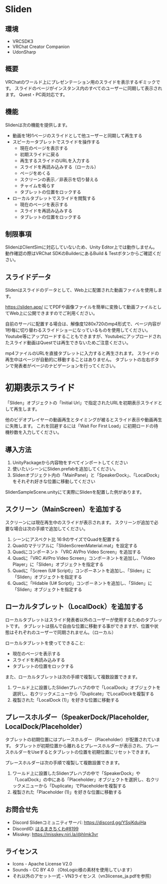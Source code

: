 # Sliden

## 環境

* VRCSDK3
* VRChat Creator Companion
* UdonSharp

## 概要

VRChatのワールド上にプレゼンテーション用のスライドを表示するギミックです。
スライドのページがインスタンス内のすべてのユーザーに同期して表示されます。
Quest・PC両対応です。

## 機能

Slidenは次の機能を提供します。

* 動画を1秒1ページのスライドとして他ユーザーと同期して再生する
* スピーカータブレットでスライドを操作する
  - 現在のページを表示する
  - 初期スライドに戻る
  - 再生するスライドのURLを入力する
  - スライドを再読み込みする（ローカル）
  - ページをめくる
  - スクリーンの表示／非表示を切り替える
  - チャイムを鳴らす
  - タブレットの位置をロックする
* ローカルタブレットでスライドを閲覧する
  - 現在のページを表示する
  - スライドを再読み込みする
  - タブレットの位置をロックする

## 制限事項

SlidenはClientSimに対応していないため、Unity Editor上では動作しません。
動作確認の際はVRChat SDKのBuilderにあるBuild & Testボタンからご確認ください。

## スライドデータ

Slidenはスライドのデータとして、Web上に配置された動画ファイルを使用します。

https://sliden.app/ にてPDFや画像ファイルを簡単に変換して動画ファイルとしてWeb上に公開できますのでご利用ください。

自前のサーバに配置する場合は、解像度1280x720のmp4形式で、ページ内容が1秒毎に切り替わるスライドショーになっているものを使用してください。
Youtube等にアップロードすることもできますが、Youtubeにアップロードされたスライド動画はQuestでは再生できないためご注意ください。

mp4ファイルのURLを直接タブレットに入力すると再生されます。
スライドの再生中はページが自動的に移動することはありません。
タブレットの左右ボタンで発表者がページのナビゲーションを行ってください。

# 初期表示スライド

「Sliden」オブジェクトの「Initial Url」で指定されたURLを初期表示スライドとして再生します。

他のビデオプレイヤーの動画再生とタイミングが被るとスライド表示や動画再生に失敗します。
これを回避するには「Wait For First Load」に初期ロードの待機秒数を入力してください。

## 導入方法

1. UnityPackageから内容物をすべてインポートしてください
2. 使いたいシーンにSliden.prefabを追加してください。
3. Slidenオブジェクト内の「MainPanel」と「SpeakerDock」、「LocalDock」をそれぞれ好きな位置に移動してください

SlidenSampleScene.unityにて実際にSlidenを配置した例があります。

## スクリーン（MainScreen）を追加する

スクリーンには現在再生中のスライドが表示されます。
スクリーンが追加で必要な場合は次の手順で追加してください。

1. シーンにアスペクト比 16:9のサイズでQuadを配置する
2. Quadのマテリアルに「SlidenScreenMaterial.mat」を設定する
3. Quadにコンポーネント「VRC AVPro Video Screen」を追加する
4. Quadに「VRC AVPro Video Screen」コンポーネントを追加し、「Video Player」に「Sliden」オブジェクトを指定する
5. Quadに「Screen (U# Script)」コンポーネントを追加し、「Sliden」に「Sliden」オブジェクトを指定する
6. Quadに「Hidable (U# Script)」コンポーネントを追加し、「Sliden」に「Sliden」オブジェクトを指定する

## ローカルタブレット（LocalDock）を追加する

ローカルタブレットはスライド発表者以外のユーザーが使用するためのタブレットです。
タブレットは掴んで自由な位置に移動する事ができますが、位置や状態はそれぞれのユーザーで同期されません。（ローカル）

ローカルタブレットを使ってできること:
- 現在のページを表示する
- スライドを再読み込みする
- タブレットの位置をロックする

また、ローカルタブレットは次の手順で複製して複数設置できます。

1. ワールド上に設置したSlidenプレハブの中で「LocalDock」オブジェクトを選択し、右クリックメニューから「Duplicate」でLocalDockを複製する
2. 複製された「LocalDock (1)」を好きな位置に移動する

## プレースホルダー（SpeakerDock/Placeholder, LocalDock/Placeholder）

タブレットの初期位置にはプレースホルダー（Placeholder）が配置されています。
タブレットが初期位置から離れるとプレースホルダーが表示され、プレースホルダーをUseするとタブレットの位置を初期位置にリセットできます。

プレースホルダーは次の手順で複製して複数設置できます。

1. ワールド上に設置したSlidenプレハブの中で「SpeakerDock」や「LocalDock」の中にある「Placeholder」オブジェクトを選択し、右クリックメニューから「Duplicate」でPlaceholderを複製する
2. 複製された「Placeholder (1)」を好きな位置に移動する

## お問合せ先

* Discord Slidenコミュニティサーバ: https://discord.gg/YSsjKdujHa
* DiscordID: [はるまきちくわ#8199](https://discordapp.com/users/622442050813427713)
* Misskey: https://misskey.niri.la/@hlmk3vr

## ライセンス

* Icons - Apache License V2.0
* Sounds - CC BY 4.0 （OtoLogic様の素材を使用しています）
* それ以外のアセット一式 - VN3ライセンス（vn3license_ja.pdfを参照）
